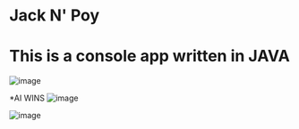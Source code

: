 # Jack N' Poy 
# This is a console app written in JAVA


![image](https://user-images.githubusercontent.com/73811644/115096266-f3219400-9f56-11eb-808d-31ee8b0fcaae.png)

*AI WINS
![image](https://user-images.githubusercontent.com/73811644/115096332-2ebc5e00-9f57-11eb-8ee8-dcf02212ff31.png)

![image](https://user-images.githubusercontent.com/73811644/115096628-93c48380-9f58-11eb-86dd-6ba86293b5a5.png)

